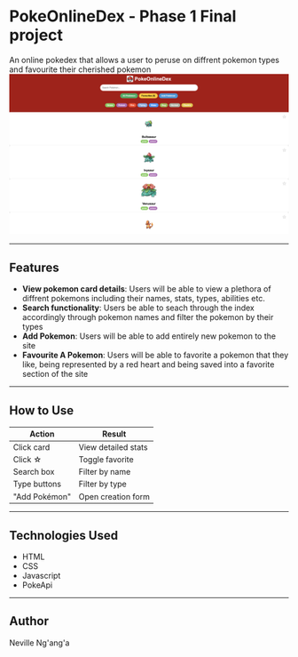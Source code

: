 # PokeOnlineDex - Phase 1 Final project

An online pokedex that allows a user to peruse on diffrent pokemon types and favourite their cherished pokemon 
![App Screenshot](./screenshot.png)  

---

## Features

- **View pokemon card details**: Users will be able to view a plethora of diffrent pokemons including their names, stats, types, abilities etc.
- **Search functionality**: Users be able to seach through the index accordingly through pokemon names and filter the pokemon by their types 
- **Add Pokemon**: Users will be able to  add entirely new pokemon to the site
- **Favourite A Pokemon**: Users will be able to favorite a pokemon that they like, being represented by a red heart and being saved into a favorite section of the site 
---  

## How to Use
| Action | Result |
|--------|--------|
| Click card | View detailed stats |
| Click ☆ | Toggle favorite |
| Search box | Filter by name |
| Type buttons | Filter by type |
| "Add Pokémon" | Open creation form |

---

## Technologies Used

- HTML
- CSS
- Javascript
- PokeApi

---
## Author 

Neville Ng'ang'a 
